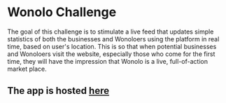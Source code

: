 # Wonolo Challenge
The goal of this challenge is to stimulate a live feed that updates simple statistics of both the businesses and Wonoloers using the platform in real time, based on user's location. This is so that when potential businesses and Wonoloers visit the website, especially those who come for the first time, they will have the impression that Wonolo is a live, full-of-action market place.

## The app is hosted [here](https://nameless-shelf-17187.herokuapp.com/)
